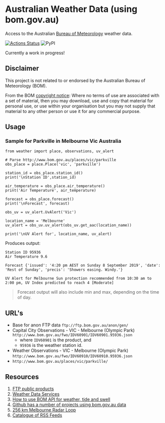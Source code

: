 # Australian Weather Data (using bom.gov.au)
Access to the Australian [Bureau of Meteorology](https://bom.gov.au/) weather data.

[![Actions Status](https://github.com/tonyallan/weather-au/workflows/build/badge.svg)](https://github.com/tonyallan/weather-au/actions)
![PyPI](https://img.shields.io/pypi/v/weather-au)

Currently a work in progress!

## Disclaimer

This project is not related to or endorsed by the Australian Bureau of Meteorology (BOM). 

From the BOM [copyright notice](http://reg.bom.gov.au/other/copyright.shtml): Where no terms of use are associated with a set of material, then you may download, use and copy that material for personal use, or use within your organisation but you may not supply that material to any other person or use it for any commercial purpose.

## Usage

### Sample for Parkville in Melbourne Vic Australia

```python3
from weather import place, observations, uv_alert

# Parse http://www.bom.gov.au/places/vic/parkville
obs_place = place.Place('vic', 'parkville')

station_id = obs_place.station_id()
print('\nStation ID',station_id)

air_temperature = obs_place.air_temperature()
print('Air Temperature', air_temperature)

forecast = obs_place.forecast()
print('\nForecast', forecast)

obs_uv = uv_alert.UvAlert('Vic')

location_name = 'Melbourne'
uv_alert = obs_uv.uv_alert(obs_uv.get_aac(location_name))

print('\nUV Alert for', location_name, uv_alert)
```

Produces output:
```
Station ID 95936
Air Temperature 9.6

Forecast {'issued': '4:20 pm AEST on Sunday 8 September 2019', 'date': 'Rest of Sunday', 'precis': 'Showers easing. Windy.'}

UV Alert for Melbourne Sun protection recommended from 10:30 am to  2:00 pm, UV Index predicted to reach 4 [Moderate]
```

> Forecast output will also include min and max, depending on the time of day.

## URL's

- Base for anon FTP data `ftp://ftp.bom.gov.au/anon/gen/`
- Capital City Observations - VIC - Melbourne (Olympic Park) `http://www.bom.gov.au/fwo/IDV60901/IDV60901.95936.json`
  - where `IDV60901` is the product, and
  - `95936` is the weather station id.
- Weather Observations - VIC - Melbourne (Olympic Park) `http://www.bom.gov.au/fwo/IDV60910/IDV60910.95936.json`
- `http://www.bom.gov.au/places/vic/parkville/`

## Resources

1. [FTP public products](http://www.bom.gov.au/catalogue/anon-ftp.shtml)
1. [Weather Data Services](http://www.bom.gov.au/catalogue/data-feeds.shtml)
1. [How to use BOM API for weather, tide and swell](https://stackoverflow.com/questions/39534018/how-to-use-bom-api-for-weather-tide-and-swell)
1. [Github has a number of projects using bom.gov.au data](https://github.com/search?q=bom.gov.au)
1. [256 km Melbourne Radar Loop](http://www.bom.gov.au/products/IDR022.loop.shtml)
1. [Catalogue of RSS Feeds](http://www.bom.gov.au/rss/)

